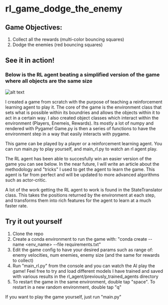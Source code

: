 # rl_game_dodge_the_enemy

## Game Objectives:
1) Collect all the rewards (multi-color bouncing squares)
2) Dodge the enemies (red bouncing squares)

## See it in action! ##
### Below is the RL agent beating a simplified version of the game where all objects are the same size 

![alt text](https://github.com/candrasc/rl_game_dodge_the_enemy/blob/main/read_me_images/ezgif-2-b3433a7c00d1.gif "RL Agent Victory")

I created a game from scratch with the purpose of teaching a reinforcement learning agent to play it. The core of the game is the environment class that sets what is possible within its boundries and allows the objects within it to act in a certain way. I also created object classes which interact within the environment (Players, Enemeis, Rewards). Its mostly a lot of numpy and rendered with Pygame!  Game.py is then a series of functions to have the environment step in a way that easily interacts with pygame. 

This game can be played by a player or a reinforcement learning agent. You can run main.py to play yourself, and main_rl.py to watch an rl agent play.

The RL agent has been able to succesfully win an easier version of the game you can see below. In the near future, I will write an article about the methodology and "tricks" I used to get the agent to learn the game. This agent is far from perfect and will be updated to more advanced algorithms such as actor-critic.

A lot of the work getting the RL agent to work is found in the StateTranslator class. This takes the positions returned by the environment at each step, and transforms them into rich features for the agent to learn at a much faster rate. 

## Try it out yourself
1) Clone the repo
2) Create a conda environment to run the game with: "conda create --name <env_name> --file requirements.txt"
3) Edit the game config to have your desired params such as range of: enemy velocities, num enemies, enemy size (and the same for rewards to collect)
4) Run "main_rl.py" from the console and you can watch the AI play the game! Feel free to try and load different models I have trained and saved with various results in the rl_agent/previously_trained_agents directory
5) To restart the game in the same environment, double tap "space". To restart in a new random environment, double tap "q"

If you want to play the game yourself, just run "main.py"





